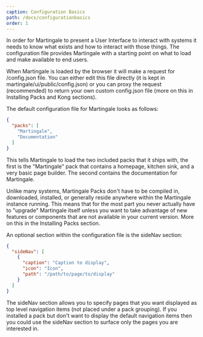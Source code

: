 ```yaml
---
caption: Configuration Basics
path: /docs/configurationbasics
order: 1
---
```


In order for Martingale to present a User Interface to interact with systems it needs to know what exists and how to interact with those things.  The configuration file provides Martingale with a starting point on what to load and make available to end users.

When Martingale is loaded by the browser it will make a request for /config.json file.  You can either edit this file directly (it is kept in martingale/ui/public/config.json) or you can proxy the request (recommended) to return your own custom config.json file (more on this in Installing Packs and Kong sections).

The default configuration file for Martingale looks as follows:

``` json
{
  "packs": [
    "Martingale",
    "Documentation"
  ]
}
```

This tells Martingale to load the two included packs that it ships with, the first is the "Martingale" pack that contains a homepage, kitchen sink, and a very basic page builder.  The second contains the documentation for Martingale.

Unlike many systems, Martingale Packs don't have to be compiled in, downloaded, installed, or generally reside anywhere within the Martingale instance running.  This means that for the most part you never actually have to "upgrade" Martingale itself unless you want to take advantage of new features or components that are not available in your current version.  More on this in the Installing Packs section.

An optional section within the configuration file is the sideNav section:

``` json
{
  "sideNav": [
    {
      "caption": "Caption to display",
      "icon": "Icon",
      "path": "/path/to/page/to/display"
    }
  ]
}
```

The sideNav section allows you to specify pages that you want displayed as top level navigation items (not placed under a pack grouping).  If you installed a pack but don't want to display the default navigation items then you could use the sideNav section to surface only the pages you are interested in.
